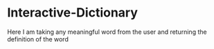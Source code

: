 # Interactive-Dictionary
Here I am taking any meaningful  word from the user and returning the definition of the word
